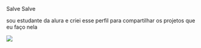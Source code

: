 Salve Salve

sou estudante da alura e criei esse perfil para compartilhar os projetos que eu faço nela

![](https://media1.tenor.com/m/Va4u9ZAwCmgAAAAd/manoel-gomes-caneta-azul-azul-caneta.gif)
